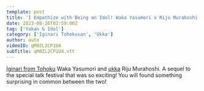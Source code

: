 ```yaml
---
template: post
title: 'I Empathize with Being an Idol! Waka Yasumori x Riju Murahoshi Continuation! Special Talk Festival'
date: 2023-08-26T02:59:00Z
tag: ['Yakan & Idol']
category: ['Iginari Tohokusan', 'Ukka']
author: auto 
videoID: qM0ZL2CP1U4
subTitle: qM0ZL2CP1U4.vtt
---
```

[Iginari from Tohoku](https://www.jpopsub.com/artist/iginari-tohokusan) Waka Yasumori and [ukka](https://www.jpopsub.com/artist/ukka) Riju Murahoshi. A sequel to the special talk festival that was so exciting! You will found something surprising in common between the two!
